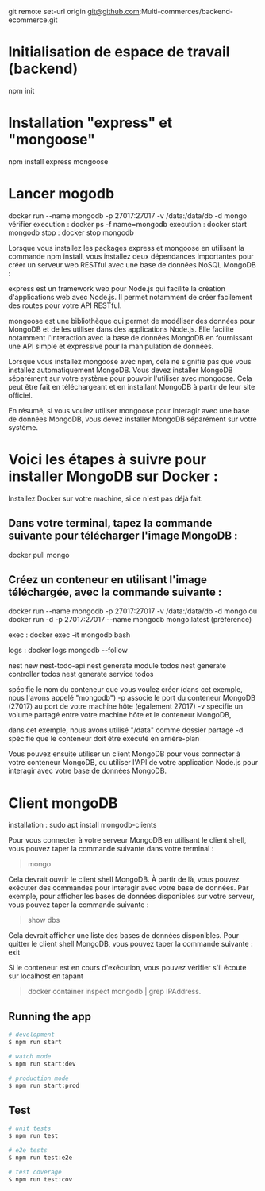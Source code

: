 git remote set-url origin git@github.com:Multi-commerces/backend-ecommerce.git

# Initialisation de espace de travail (backend)

npm init

# Installation "express" et "mongoose"

npm install express mongoose

# Lancer mogodb 
docker run --name mongodb -p 27017:27017 -v /data:/data/db -d mongo
vérifier execution : docker ps -f name=mongodb
execution : docker start mongodb
stop : docker stop mongodb

Lorsque vous installez les packages express et mongoose en utilisant la commande npm install, vous installez deux dépendances importantes pour créer un serveur web RESTful avec une base de données NoSQL MongoDB :

express est un framework web pour Node.js qui facilite la création d'applications web avec Node.js. Il permet notamment de créer facilement des routes pour votre API RESTful.

mongoose est une bibliothèque qui permet de modéliser des données pour MongoDB et de les utiliser dans des applications Node.js. Elle facilite notamment l'interaction avec la base de données MongoDB en fournissant une API simple et expressive pour la manipulation de données.

Lorsque vous installez mongoose avec npm, cela ne signifie pas que vous installez automatiquement MongoDB. Vous devez installer MongoDB séparément sur votre système pour pouvoir l'utiliser avec mongoose. Cela peut être fait en téléchargeant et en installant MongoDB à partir de leur site officiel.

En résumé, si vous voulez utiliser mongoose pour interagir avec une base de données MongoDB, vous devez installer MongoDB séparément sur votre système.

# Voici les étapes à suivre pour installer MongoDB sur Docker :

Installez Docker sur votre machine, si ce n'est pas déjà fait.

## Dans votre terminal, tapez la commande suivante pour télécharger l'image MongoDB :

docker pull mongo

## Créez un conteneur en utilisant l'image téléchargée, avec la commande suivante :

docker run --name mongodb -p 27017:27017 -v /data:/data/db -d mongo
 ou
docker run -d -p 27017:27017 --name mongodb mongo:latest (préférence)

exec :
docker exec -it mongodb bash

logs :
docker logs mongodb --follow

nest new nest-todo-api
nest generate module todos
nest generate controller todos
nest generate service todos


spécifie le nom du conteneur que vous voulez créer (dans cet exemple, nous l'avons appelé "mongodb")
-p associe le port du conteneur MongoDB (27017) au port de votre machine hôte (également 27017)
-v spécifie un volume partagé entre votre machine hôte et le conteneur MongoDB,

dans cet exemple, nous avons utilisé "/data" comme dossier partagé
-d spécifie que le conteneur doit être exécuté en arrière-plan

Vous pouvez ensuite utiliser un client MongoDB pour vous connecter à votre conteneur MongoDB,
ou utiliser l'API de votre application Node.js pour interagir avec votre base de données MongoDB.

# Client mongoDB
installation : sudo apt install mongodb-clients

Pour vous connecter à votre serveur MongoDB en utilisant le client shell, vous pouvez taper la commande suivante dans votre terminal : 
> mongo

Cela devrait ouvrir le client shell MongoDB. À partir de là, vous pouvez exécuter des commandes pour interagir avec votre base de données. Par exemple, pour afficher les bases de données disponibles sur votre serveur, vous pouvez taper la commande suivante : 
> show dbs

Cela devrait afficher une liste des bases de données disponibles.
Pour quitter le client shell MongoDB, vous pouvez taper la commande suivante : exit

Si le conteneur est en cours d'exécution, vous pouvez vérifier s'il écoute sur localhost en tapant 
> docker container inspect mongodb | grep IPAddress. 

## Running the app

```bash
# development
$ npm run start

# watch mode
$ npm run start:dev

# production mode
$ npm run start:prod
```

## Test

```bash
# unit tests
$ npm run test

# e2e tests
$ npm run test:e2e

# test coverage
$ npm run test:cov
```
